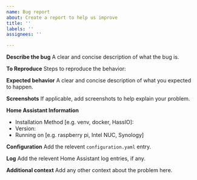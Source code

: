 ```yaml
---
name: Bug report
about: Create a report to help us improve
title: ''
labels: ''
assignees: ''

---
```


**Describe the bug**
A clear and concise description of what the bug is.

**To Reproduce**
Steps to reproduce the behavior:

**Expected behavior**
A clear and concise description of what you expected to happen.

**Screenshots**
If applicable, add screenshots to help explain your problem.

**Home Assistant Information**
 - Installation Method [e.g. venv, docker, HassIO]:
 - Version:
 - Running on [e.g. raspberry pi, Intel NUC, Synology]

**Configuration**
Add the relevent `configuration.yaml` entry.

**Log**
Add the relevent Home Assistant log entries, if any.

**Additional context**
Add any other context about the problem here.
